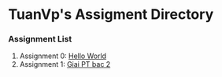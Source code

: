 # TuanVp's Assigment Directory

### Assignment List

1. Assignment 0: [Hello World](https://github.com/FASTTRACKSE/FFSE1703.JavaCore/blob/master/Assignments/TuanVP/HelloWorld/src/HelloWorld.java)
2. Assignment 1: [Giai PT bac 2](https://github.com/FASTTRACKSE/FFSE1703.JavaCore/blob/master/Assignments/TuanVP/Assignment/src/Assignment_1/Giaiptbac2.java)
